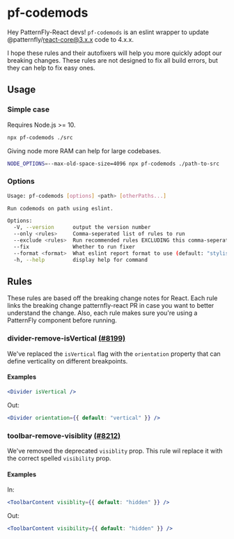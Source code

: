 # pf-codemods

Hey PatternFly-React devs! `pf-codemods` is an eslint wrapper to update @patternfly/react-core@3.x.x code to 4.x.x.

I hope these rules and their autofixers will help you more quickly adopt our breaking changes. These rules are not designed to fix all build errors, but they can help to fix easy ones.

## Usage

### Simple case

Requires Node.js >= 10.

```sh
npx pf-codemods ./src
```

Giving node more RAM can help for large codebases.

```sh
NODE_OPTIONS=--max-old-space-size=4096 npx pf-codemods ./path-to-src
```

### Options

```sh
Usage: pf-codemods [options] <path> [otherPaths...]

Run codemods on path using eslint.

Options:
  -V, --version      output the version number
  --only <rules>     Comma-seperated list of rules to run
  --exclude <rules>  Run recommended rules EXCLUDING this comma-seperated list
  --fix              Whether to run fixer
  --format <format>  What eslint report format to use (default: "stylish")
  -h, --help         display help for command
```

## Rules

These rules are based off the breaking change notes for React. Each rule links the breaking change patternfly-react PR in case you want to better understand the change. Also, each rule makes sure you're using a PatternFly component before running.

### divider-remove-isVertical [(#8199)](https://github.com/patternfly/patternfly-react/pull/8199)

We've replaced the `isVertical` flag with the `orientation` property that can define verticality on different breakpoints.

#### Examples

```jsx
<Divider isVertical />
```

Out:

```jsx
<Divider orientation={{ default: "vertical" }} />
```

### toolbar-remove-visiblity [(#8212)](https://github.com/patternfly/patternfly-react/pull/8212)

We've removed the deprecated `visiblity` prop. This rule wil replace it with the correct spelled `visibility` prop.

#### Examples

In:

```jsx
<ToolbarContent visiblity={{ default: "hidden" }} />
```

Out:

```jsx
<ToolbarContent visibility={{ default: "hidden" }} />
```
